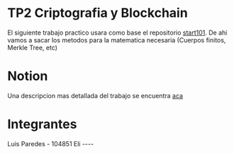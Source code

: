 # TP2 Criptografia y Blockchain

El siguiente trabajo practico usara como base el repositorio [start101](https://github.com/starkware-industries/stark101). De ahi vamos a sacar los metodos para la matematica necesaria (Cuerpos finitos, Merkle Tree, etc)

# Notion
Una descripcion mas detallada del trabajo se encuentra [aca](https://mis-notas.notion.site/Taller-II-4b1f7c114da246ffa00b6b29bf5f0a6e?pvs=4)

# Integrantes
Luis Paredes - 104851
Eli ----